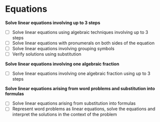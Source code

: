 # Equations
**Solve linear equations involving up to 3 steps**
- [ ] Solve linear equations using algebraic techniques involving up to 3 steps
- [ ] Solve linear equations with pronumerals on both sides of the equation
- [ ] Solve linear equations involving grouping symbols
- [ ] Verify solutions using substitution

**Solve linear equations involving one algebraic fraction**
- [ ] Solve linear equations involving one algebraic fraction using up to 3 steps

**Solve linear equations arising from word problems and substitution into formulas**
- [ ] Solve linear equations arising from substitution into formulas
- [ ] Represent word problems as linear equations, solve the equations and interpret the solutions in the context of the problem